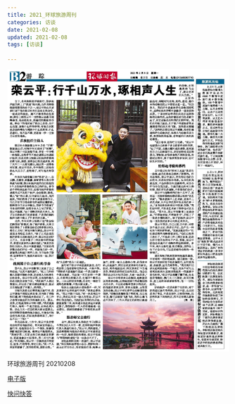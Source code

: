 ```yaml
---
title: 2021_环球旅游周刊 
categories: 访谈
date: 2021-02-08
updated: 2021-02-08
tags: [访谈]

---
```


![](https://raw.githubusercontent.com/rhenginium/image/main/img-1616650572668ff79a8dc7a74942caa816ebc351a3d33.jpg)

环球旅游周刊 20210208

[电子版](https://m.weibo.cn/2109885920/4602635091449475) 

[快问快答](https://m.weibo.cn/2109885920/4600537943646282 )
